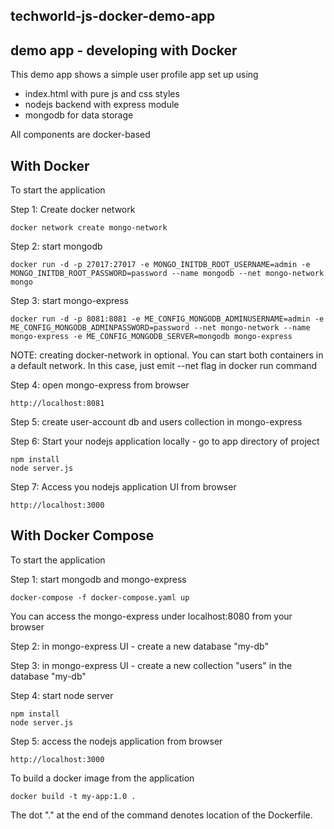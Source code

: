 ## techworld-js-docker-demo-app

## demo app - developing with Docker

This demo app shows a simple user profile app set up using

- index.html with pure js and css styles
- nodejs backend with express module
- mongodb for data storage

All components are docker-based

## With Docker

To start the application

Step 1: Create docker network
```
docker network create mongo-network 
```

Step 2: start mongodb
```
docker run -d -p 27017:27017 -e MONGO_INITDB_ROOT_USERNAME=admin -e MONGO_INITDB_ROOT_PASSWORD=password --name mongodb --net mongo-network mongo    
```

Step 3: start mongo-express
```
docker run -d -p 8081:8081 -e ME_CONFIG_MONGODB_ADMINUSERNAME=admin -e ME_CONFIG_MONGODB_ADMINPASSWORD=password --net mongo-network --name mongo-express -e ME_CONFIG_MONGODB_SERVER=mongodb mongo-express   
```

NOTE: creating docker-network in optional. You can start both containers in a default network. In this case, just emit --net flag in docker run command

Step 4: open mongo-express from browser
```
http://localhost:8081
``` 
Step 5: create user-account db and users collection in mongo-express

Step 6: Start your nodejs application locally - go to app directory of project
```
npm install 
node server.js
```
Step 7: Access you nodejs application UI from browser
```
http://localhost:3000
```

## With Docker Compose

To start the application

Step 1: start mongodb and mongo-express
```
docker-compose -f docker-compose.yaml up
```

You can access the mongo-express under localhost:8080 from your browser

Step 2: in mongo-express UI - create a new database "my-db"

Step 3: in mongo-express UI - create a new collection "users" in the database "my-db"

Step 4: start node server
```
npm install
node server.js
```

Step 5: access the nodejs application from browser
```
http://localhost:3000
```

To build a docker image from the application
```
docker build -t my-app:1.0 .       
```

The dot "." at the end of the command denotes location of the Dockerfile.

